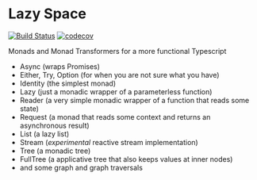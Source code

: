 # Lazy Space

[![Build Status](https://travis-ci.org/dvallin/lazy-space.svg?branch=master)](https://travis-ci.org/dvallin/lazy-space)
[![codecov](https://codecov.io/gh/dvallin/lazy-space/branch/master/graph/badge.svg)](https://codecov.io/gh/dvallin/lazy-space)

Monads and Monad Transformers for a more functional Typescript

- Async (wraps Promises)
- Either, Try, Option (for when you are not sure what you have)
- Identity (the simplest monad)
- Lazy (just a monadic wrapper of a parameterless function)
- Reader (a very simple monadic wrapper of a function that reads some state)
- Request (a monad that reads some context and returns an asynchronous result)
- List (a lazy list)
- Stream (_experimental_ reactive stream implementation)
- Tree (a monadic tree)
- FullTree (a applicative tree that also keeps values at inner nodes)
- and some graph and graph traversals
